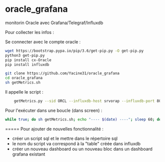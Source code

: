 # oracle_grafana
 monitorin Oracle avec Grafana/Telegraf/Influxdb

Pour collecter les infos : 

Se connecter avec le compte oracle :

```bash
wget https://bootstrap.pypa.io/pip/3.6/get-pip.py -O get-pip.py
python3 get-pip.py
pip install cx-Oracle
pip install influxdb
```

```bash
git clone https://github.com/Yacine31/oracle_grafana
cd oracle_grafana
sh getMetrics.sh
```

Il appelle le script : 
```bash
	getMetrics.py --sid ORCL --influxdb-host srvorap --influxdb-port 8086 --influxdb-database influx --sql-directory sql
```

Pour l'exécuter dans une boucle (dans screen) :
```bash
while true; do sh getMetrics.sh; echo "---- $(date) ----"; sleep 60; done
```

=====
Pour ajouter de nouvelles fonctionnalité : 
- créer un script sql et le mettre dans le répertoire sql
- le nom du script va correspond à la "table" créée dans influxdb
- créer un nouveau dashboard ou un nouveau bloc dans un dashboard grafana existant


